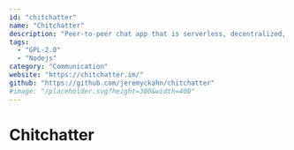 ```yaml
---
id: "chitchatter"
name: "Chitchatter"
description: "Peer-to-peer chat app that is serverless, decentralized, and ephemeral."
tags:
  - "GPL-2.0"
  - "Nodejs"
category: "Communication"
website: "https://chitchatter.im/"
github: "https://github.com/jeremyckahn/chitchatter"
#image: "/placeholder.svg?height=300&width=400"
---
```


# Chitchatter
